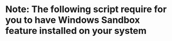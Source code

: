 # Note: The following script require for you to have Windows Sandbox feature installed on your system